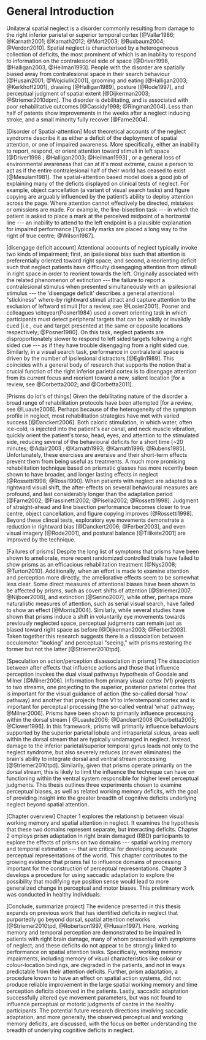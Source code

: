 General Introduction 
======================


Unilateral spatial neglect is a disorder commonly resulting from
damage to the right inferior parietal or superior temporal cortex
[@Vallar1986; @Karnath2001; @Karnath2012; @Mort2003; @Buxbaum2004;
@Verdon2010]. Spatial neglect is characterised by a heterogeneous 
collection of
deficits, the most prominent of which is an inability to
respond to information on the contralesional side of space
[@Driver1998, @Halligan2003, @Heilman1993]. 
People
with the disorder are spatially biased away from contralesional
space in their search behaviour [@Husain2001; @Wojciulik2001],
grooming and eating [@Halligan2003; @Kerkhoff2001], drawing
[@Halligan1989], posture [@Rode1997], and perceptual judgment of
spatial extent [@Dijkerman2003; @Striemer2010dpm].  The disorder
is debilitating,
and is associated with poor rehabilitative outcomes [@Cassidy1998;
@Ringman2004].  Less than half of patents show improvements in the
weeks after a neglect inducing stroke, and a small minority fully
recover [@Farne2004].

[Disorder of Spatial-attention] Most theoretical accounts of the
neglect syndrome describe it as either a deficit of the deployment
of spatial attention, or one of impaired awareness. More
specifically, either an inability to report, respond, or orient
attention toward stimuli in left space [@Driver1998 ;
@Halligan2003; @Heilman1993] , or a general loss of environmental
awareness that can at it's most extreme, cause a person to act as
if the entire contralesional half of their world has ceased to
exist [@Mesulam1981]. The spatial-attention based model does a
good job of explaining many of the deficits displayed on clinical
tests of neglect. For example, object cancellation (a variant of
visual search tasks) and figure copying  are arguably influenced
by the patient’s ability to deploy attention across the page.
Where attention cannot effectively be directed,
mistakes or omissions are made. For example, the
line-bisection task --- in which the patient is asked to place a
mark at the perceived midpoint of a horizontal line --- an inability
to attend to the left endpoint is a plausible explanation for impaired
performance [Typically marks are placed a long way to the
right of true centre; @Wilson1987].

[disengage deficit account] Attentional accounts of neglect
typically invoke two kinds of impairment; first, an ipsilesional
bias such that attention is preferentially oriented toward right
space, and second, a reorienting deficit such that neglect
patients have difficulty disengaging attention from stimuli in
right space in order to reorient towards the left. Originally
associated with the related phenomenon of extinction --- the
failure to report a contralesional stimulus when presented
simultaneously with an ipsilesional stimulus --- the 'disengage
deficit' describes a general attentional "stickiness" where-by
rightward stimuli attract and capture attention to the exclusion
of leftward stimuli [for a review, see @Losier2001].
Posner and colleagues \citeyear{Posner1984}
used a covert orienting task in which participants must detect
peripheral targets that can be validly or invalidly cued [i.e.,
cue and target presented at the same or opposite locations
respectively; @Posner1980]. On this task, neglect patients are
disproportionately slower to respond to left sided targets
following a right sided cue --- as if they have trouble disengaging
from a right sided cue.  Similarly, in a
visual search task, performance in contralateral space is driven
by the number of ipsilesional distractors [@Eglin1989]. This
coincides with a general body of research that supports the notion
that a crucial function of the right inferior parietal cortex is
to disengage attention from its current focus and reorient toward
a new, salient location [for a review, see @Corbetta2002; and
@Corbetta2011].

[Prisms do lot's of things] Given the debilitating nature of the
disorder a broad range of rehabilitation protocols have been
attempted [for a review, see @Luaute2006]. Perhaps because of the
heterogeneity of the symptom profile in neglect, most
rehabilitation strategies have met with varied success
[@Danckert2006]. Both caloric stimulation, in which water, often
ice-cold, is injected into the patient's ear canal, and neck
muscle vibration, quickly orient the patient's torso, head, eyes,
and attention to the stimulated side, reducing several of the
behavioural deficits for a short time [~20 minutes; @Adair2003 ;
@Karnath1993; @Karnath1996; @Rubens1985].  Unfortunately, these
exercises are aversive and their short-term effects prevent them
from being useful as treatments. A much more promising
rehabilitation technique based on prismatic glasses has more recently
been shown to have broader, and longer lasting effects in neglect
[@Rossetti1998; @Rossi1990]. When patients with neglect are
adapted to a rightward visual shift, the
after-effects on several behavioural measures are profound, and
last considerably longer than the adaptation period [@Farne2002;
@Frassinetti2002; @Pisella2002; @Rossetti1998].  Judgment of
straight-ahead and line bisection performance becomes closer to
true centre, object cancellation, and figure copying improves
[@Rossetti1998]. Beyond these clincal tests, exploratory eye 
movements demonstrate a
reduction in rightward bias [@Danckert2006; @Ferber2003], and even
visual imagery [@Rode2001], and postural balance [@Tilikete2001] are
improved by the technique.

[Failures of prisms] Despite the long list of symptoms that prisms
have been shown to ameliorate, more recent randomized controlled
trials have failed to show prisms as an efficacious rehabilitation
treatment [@Nys2008; @Turton2010]. Additionally, when an effort is
made to examine attention and perception more directly, the
ameliorative effects seem to be somewhat less clear. Some direct
measures of attentional biases have been shown to be affected by
prisms, such as covert shifts of attention [@Striemer2007;
@Nijboer2008], and extinction [@Serino2007], while other, perhaps
more naturalistic measures of attention, such as serial visual
search, have failed to show an effect [@Morris2004].
Similarly, while several studies have shown that prisms induce a
shift in voluntarily eye movements towards previously neglected
space, perceptual judgments can remain just as biased toward right
space as before
[@Dijkerman2003; @Ferber2003]. Taken together this research
suggests there is a
dissociation between occulomotor "looking" and perceptual
"seeing," with prisms restoring the former but not the latter
[@Striemer2010tpd].

[Speculation on action/perception disassociation in prisms] The
dissociation between after effects that influence actions and
those that influence perception invokes the dual visual pathways
hypothesis of Goodale and Milner [@Milner2006]. Information
from primary visual cortex (V1) projects to two streams, one
projecting to the superior, posterior parietal cortex that is
important for the visual guidance of action (the so-called dorsal
‘how’ pathway) and another that projects from V1 to inferotemporal
cortex and is important for perceptual processing [the so-called
ventral ‘what’ pathway; @Milner2006]. Prisms have been shown to
primarily influence processing within the dorsal stream [
@Luaute2006; @Danckert2008 @Corbetta2005; @Clower1996].  In this framework,
prisms will primarily influence behaviours supported by the 
superior parietal lobule and intraparietal sulcus, areas well
within the dorsal stream that are typically undamaged in neglect.
Instead, damage to the inferior parietal/superior temporal gyrus
leads not only to the neglect syndrome, but also severely reduces
(or even eliminates) the brain's ability to integrate dorsal and
ventral stream processing [@Striemer2010tpd]. Similarily, given that
prisms operate primarily on the dorsal stream, this is likely to
limit the influence the technique can have on functioning within 
the ventral system responsible for higher
level perceptual judgments. This thesis outlines three experiments
chosen to examine perceptual biases, as well as related working
memory deficits, with the goal of providing insight into the
greater breadth of cognitive deficits underlying neglect beyond
spatial attention. 


[Chapter overview] Chapter 1 explores the relationship between
visual working memory and spatial attention in neglect. It examines the
hypothesis that these two domains represent separate, but
interacting deficits. Chapter 2 employs
prism adaptation in right brain damaged (RBD) participants to
explore the effects of prisms on two domains ---  spatial working
memory and temporal estimation --- that are critical for developing
accurate perceptual representations of the world. This chapter
contributes to the growing evidence that prisms fail to influence
domains of processing important for the construction of perceptual
representations. Chapter 3 develops a procedure for using saccadic
adaptation to explore the possibility that modifying eye position
sense would lead to more generalized change in perceptual and
motor biases. This preliminary 
work was conducted in healthy individuals.

[Conclude, summarize project] The evidence presented in this
thesis expands on previous work that has identified deficits in
neglect that purportedly go beyond dorsal, spatial attention
networks [@Striemer2010tpd, @Robertson1997, @Husain1997].
Here, working memory and temporal perception are demonstrated to
be impaired in patients with right brain damage, many of whom
presented with symptoms of
neglect, and these deficits do not appear to be strongly linked to
performance on spatial attention tasks. 
Specifically, working memory impairments,
including memory of visual characteristics like colour or
colour-location bindings, are degraded in the patients, and not in
ways predictable from their attention deficits. Further, prism
adaptation, a procedure known to have an effect on spatial
action systems, did not produce reliable improvement in the large
spatial working memory and time perception deficits observed in the patients.
Lastly, saccadic adaptation successfully altered eye movement
parameters, but was not found to influence perceptual or motoric
judgments of centre in the healthy participants. The potential
future research directions involving saccadic adaptation, and more
generally, the observed perceptual and working memory deficits, are
discussed, with the focus on better understanding the breadth of
underlying cognitive deficits in neglect.

